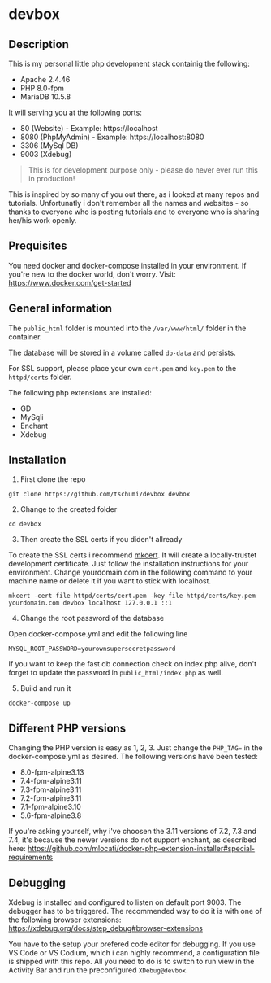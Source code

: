 # devbox

## Description

This is my personal little php development stack containig the following:

* Apache 2.4.46
* PHP 8.0-fpm
* MariaDB 10.5.8

It will serving you at the following ports:

* 80 (Website) - Example: https://localhost
* 8080 (PhpMyAdmin) - Example: https://localhost:8080
* 3306 (MySql DB)
* 9003 (Xdebug)

> This is for development purpose only - please do never ever run this in production!

This is inspired by so many of you out there, as i looked at many repos and tutorials. Unfortunatly i don't remember all the names and websites - so thanks to everyone who is posting tutorials and to everyone who is sharing her/his work openly.

## Prequisites

You need docker and docker-compose installed in your environment. If you're new to the docker world, don't worry. Visit:
https://www.docker.com/get-started

## General information

The `public_html` folder is mounted into the `/var/www/html/` folder in the container.

The database will be stored in a volume called `db-data` and persists.

For SSL support, please place your own `cert.pem` and `key.pem` to the `httpd/certs` folder.

The following php extensions are installed:

* GD
* MySqli
* Enchant
* Xdebug

## Installation

1. First clone the repo

```
git clone https://github.com/tschumi/devbox devbox
```

2. Change to the created folder

```
cd devbox
```

3. Then create the SSL certs if you diden't allready

To create the SSL certs i recommend [mkcert](https://github.com/FiloSottile/mkcert). It will create a locally-trustet development certificate. Just follow the installation instructions for your environment. Change yourdomain.com in the following command to your machine name or delete it if you want to stick with localhost.
```
mkcert -cert-file httpd/certs/cert.pem -key-file httpd/certs/key.pem yourdomain.com devbox localhost 127.0.0.1 ::1 
```

4. Change the root password of the database

Open docker-compose.yml and edit the following line
```
MYSQL_ROOT_PASSWORD=yourownsupersecretpassword
```
If you want to keep the fast db connection check on index.php alive, don't forget to update the password in `public_html/index.php` as well.

5. Build and run it

```
docker-compose up
```

## Different PHP versions

Changing the PHP version is easy as 1, 2, 3. Just change the `PHP_TAG=` in the docker-compose.yml as desired. The following versions have been tested:

* 8.0-fpm-alpine3.13
* 7.4-fpm-alpine3.11
* 7.3-fpm-alpine3.11
* 7.2-fpm-alpine3.11
* 7.1-fpm-alpine3.10
* 5.6-fpm-alpine3.8

If you're asking yourself, why i've choosen the 3.11 versions of 7.2, 7.3 and 7.4, it's because the newer versions do not support enchant, as described here:
https://github.com/mlocati/docker-php-extension-installer#special-requirements

## Debugging

Xdebug is installed and configured to listen on default port 9003. The debugger has to be triggered. The recommended way to do it is with one of the following browser extensions: https://xdebug.org/docs/step_debug#browser-extensions

You have to the setup your prefered code editor for debugging. If you use VS Code or VS Codium, which i can highly recommend, a configuration file is shipped with this repo. All you need to do is to switch to run view in the Activity Bar and run the preconfigured `XDebug@devbox`.

